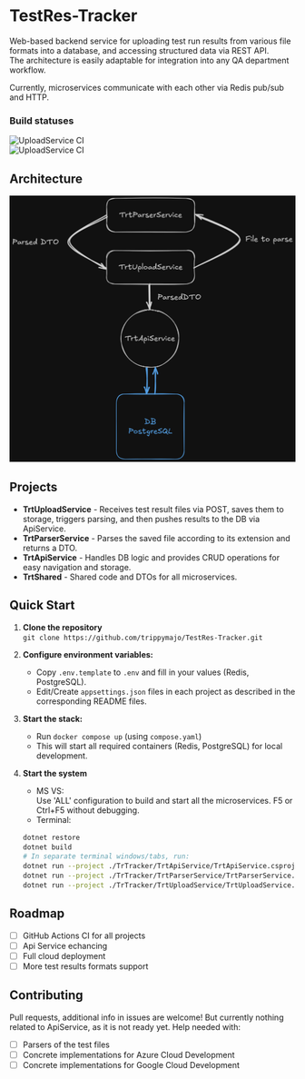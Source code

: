 # TestRes-Tracker
Web-based backend service for uploading test run results from various file formats into a database, and accessing structured data via REST API.  
The architecture is easily adaptable for integration into any QA department workflow.

Currently, microservices communicate with each other via Redis pub/sub and HTTP.

### Build statuses
![UploadService CI](https://github.com/trippymajo/TestRes-Tracker/actions/workflows/uploadservice-ci.yml/badge.svg)  
![UploadService CI](https://github.com/trippymajo/TestRes-Tracker/actions/workflows/parserservice-ci.yml/badge.svg)

## Architecture
![Architecture](./TestRes-Tracker-Architecture.png)

## Projects
- **TrtUploadService** - Receives test result files via POST, saves them to storage, triggers parsing, and then pushes results to the DB via ApiService.
- **TrtParserService** - Parses the saved file according to its extension and returns a DTO.
- **TrtApiService** - Handles DB logic and provides CRUD operations for easy navigation and storage.
- **TrtShared** - Shared code and DTOs for all microservices.
  
## Quick Start
1. **Clone the repository**  
   `git clone https://github.com/trippymajo/TestRes-Tracker.git`

2. **Configure environment variables:**  
   - Copy `.env.template` to `.env` and fill in your values (Redis, PostgreSQL).
   - Edit/Create `appsettings.json` files in each project as described in the corresponding README files.

3. **Start the stack:**  
   - Run `docker compose up` (using `compose.yaml`)  
   - This will start all required containers (Redis, PostgreSQL) for local development.

4. **Start the system**
   - MS VS:  
    Use 'ALL' configuration to build and start all the microservices. F5 or Ctrl+F5 without debugging.
   - Terminal:
   ```bash
   dotnet restore
   dotnet build
   # In separate terminal windows/tabs, run:
   dotnet run --project ./TrTracker/TrtApiService/TrtApiService.csproj
   dotnet run --project ./TrTracker/TrtParserService/TrtParserService.csproj
   dotnet run --project ./TrTracker/TrtUploadService/TrtUploadService.csproj
   ```

## Roadmap
- [ ] GitHub Actions CI for all projects
- [ ] Api Service echancing
- [ ] Full cloud deployment
- [ ] More test results formats support

## Contributing
Pull requests, additional info in issues are welcome! But currently nothing related to ApiService, as it is not ready yet.
Help needed with:  
- [ ] Parsers of the test files
- [ ] Concrete implementations for Azure Cloud Development
- [ ] Concrete implementations for Google Cloud Development
